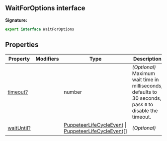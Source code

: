 ## WaitForOptions interface

**Signature:**

```typescript
export interface WaitForOptions
```

## Properties

| Property                                              | Modifiers | Type                                                                                                                                       | Description                                                                                                              |
| ----------------------------------------------------- | --------- | ------------------------------------------------------------------------------------------------------------------------------------------ | ------------------------------------------------------------------------------------------------------------------------ |
| [timeout?](./puppeteer.waitforoptions.timeout.md)     |           | number                                                                                                                                     | <i>(Optional)</i> Maximum wait time in milliseconds, defaults to 30 seconds, pass <code>0</code> to disable the timeout. |
| [waitUntil?](./puppeteer.waitforoptions.waituntil.md) |           | [PuppeteerLifeCycleEvent](./puppeteer.puppeteerlifecycleevent.md) \| [PuppeteerLifeCycleEvent](./puppeteer.puppeteerlifecycleevent.md)\[\] | <i>(Optional)</i>                                                                                                        |
